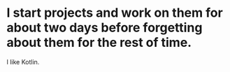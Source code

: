 # I start projects and work on them for about two days before forgetting about them for the rest of time.
I like Kotlin.
